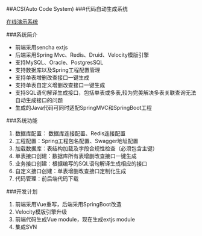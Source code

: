 ##ACS(Auto Code System)
###代码自动生成系统

[在线演示系统](http://114.116.231.97:8080/acsweb/#projectmanager)

###系统简介

* 前端采用sencha extjs
* 后端采用Spring Mvc、Redis、Druid、Velocity模版引擎
* 支持MySQL、Oracle、PostgresSQL
* 支持数据库以及Spring工程配置管理
* 支持单表增删改查接口一键生成
* 支持单表自定义增删改查接口一键生成
* 支持SQL语句解译生成接口，包括单表或多表,较为完美解决多表关联查询无法自动生成接口的问题
* 生成的Java代码可同时适配SpringMVC和SpringBoot工程

###系统功能

1. 数据库配置： 数据库连接配置、Redis连接配置
2. 工程配置：Spring工程包名配置、Swagger地址配置
3. 加载数据库：表结构加载及字段合规性检查（必须包含主键）
4. 单表接口创建：数据库所有表增删改查接口一键生成
5. 业务接口创建：根据编写的SQL语句解译生成相应的接口
6. 自定义接口创建：单表增删改查接口定制化生成
7. 代码管理：前后端代码下载

###开发计划
1. 前端采用Vue重写，后端采用SpringBoot改造
2. Velocity模版引擎升级
3. 前端代码生成Vue module，现在生成extjs module
4. 集成SVN


